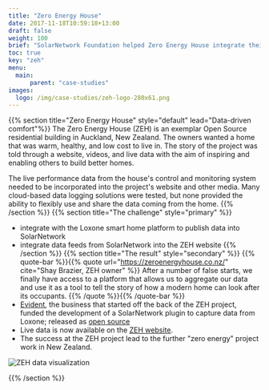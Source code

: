 ```yaml
---
title: "Zero Energy House"
date: 2017-11-18T10:59:18+13:00
draft: false
weight: 100
brief: "SolarNetwork Foundation helped Zero Energy House integrate their building management system with SolarNetwork to enable real-time sharing of the house's energy environment."
toc: true
key: "zeh"
menu:
  main:
      parent: "case-studies"
images:
  logo: /img/case-studies/zeh-logo-280x61.png
---
```

{{% section  title="Zero Energy House" style="default" lead="Data-driven comfort"%}}
The Zero Energy House (ZEH) is an exemplar Open Source residential building in Auckland, New Zealand. The owners wanted a home that was warm, healthy, and low cost to live in. The story of the project was told through a website, videos, and live data with the aim of inspiring and enabling others to build better homes.

The live performance data from the house's control and monitoring system needed to be incorporated into the project's website and other media. Many cloud-based data logging solutions were tested, but none provided the ability to flexibly use and share the data coming from the home.
{{% /section %}}
{{% section  title="The challenge" style="primary" %}}
 * integrate with the Loxone smart home platform to publish data into SolarNetwork
 * integrate data feeds from SolarNetwork into the ZEH website
{{% /section %}}
{{% section  title="The result" style="secondary" %}}
{{% quote-bar %}}{{% quote url="https://zeroenergyhouse.co.nz/" cite="Shay Brazier, ZEH owner" %}}
After a number of false starts, we finally have access to a platform that allows us to aggregate our data and use it as a tool to tell the story of how a modern home can look after its occupants.
{{% /quote %}}{{% /quote-bar %}}
 * [Evident](https://www.evident.co.nz/), the business that started off the back of the ZEH project, funded the development of a SolarNetwork plugin to capture data from Loxone; released as [open source](https://github.com/evidentlimited/solarnetwork-loxone/)
 * Live data is now available on the [ZEH website](https://zeroenergyhouse.co.nz/energy/).
 * The success at the ZEH project lead to the further "zero energy" project work in New Zealand.

![ZEH data visualization](/img/case-studies/zeh-website-data-840x318.png)

{{% /section %}}
